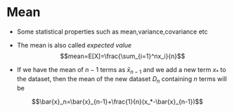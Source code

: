 # Mean 

- Some statistical properties such as mean,variance,covariance etc
- The mean is also called _expected value_
$$mean=E[X]=\frac{\sum_{i=1}^nx_i}{n}$$

- If we have the mean of $n-1$ terms as $\bar{x}_{n-1}$ and we add a new term $x_*$ to the dataset, then the mean of the new dataset $D_n$ containing $n$ terms will be

$$\bar{x}_n=\bar{x}_{n-1}+\frac{1}{n}(x_*-\bar{x}_{n-1})$$

